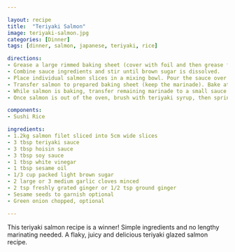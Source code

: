```yaml
---

layout: recipe
title:  "Teriyaki Salmon"
image: teriyaki-salmon.jpg
categories: [Dinner]
tags: [dinner, salmon, japanese, teriyaki, rice]

directions:
- Grease a large rimmed baking sheet (cover with foil and then grease for easier clean-up). Preheat oven to 400˚F.
- Combine sauce ingredients and stir until brown sugar is dissolved.
- Place individual salmon slices in a mixing bowl. Pour the sauce over the salmon, cover with plastic wrap and let marinate 20 minutes (at room temp or refrigerated).
- Transfer salmon to prepared baking sheet (keep the marinade). Bake at 400 for 12-16 minutes or until salmon is flaky and cooked through, bake times may vary by thickness and cut of salmon (see notes on how long to bake salmon below).
- While salmon is baking, transfer remaining marinade to a small sauce pan and bring to a boil then reduce heat to a simmer and cook, stirring occasionally until slightly thickened (3-4 min) then remove from heat.
- Once salmon is out of the oven, brush with teriyaki syrup, then sprinkle with chopped green onion and sesame seeds as desired.

components:
- Sushi Rice

ingredients:
- 1.2kg salmon filet sliced into 5cm wide slices
- 3 tbsp teriyaki sauce
- 3 tbsp hoisin sauce
- 3 tbsp soy sauce
- 1 tbsp white vinegar
- 1 tbsp sesame oil
- 1/3 cup packed light brown sugar
- 2 large or 3 medium garlic cloves minced
- 2 tsp freshly grated ginger or 1/2 tsp ground ginger
- Sesame seeds to garnish optional
- Green onion chopped, optional

---
```


This teriyaki salmon recipe is a winner! Simple ingredients and no lengthy marinating needed. A flaky, juicy and delicious teriyaki glazed salmon recipe.